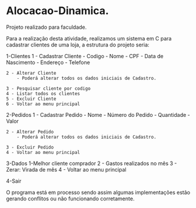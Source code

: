 # Alocacao-Dinamica.
Projeto realizado para faculdade.

Para a realização desta atividade, realizamos um sistema em C para cadastrar clientes de uma loja, a estrutura do projeto seria: 

1-Clientes
	1 - Cadastrar Cliente 
		- Codigo
		- Nome
		- CPF
		- Data de Nascimento
		- Endereço
		- Telefone
	
	2 - Alterar Cliente
		- Poderá alterar todos os dados iniciais de Cadastro.

	3 - Pesquisar cliente por codigo 
	4 - Listar todos os clientes 
	5 - Excluir Cliente 
	6 - Voltar ao menu principal 

2-Pedidos
	1 - Cadastrar Pedido
		- Nome
		- Número do Pedido
		- Quantidade
		- Valor

	2 - Alterar Pedido
		- Poderá alterar todos os dados iniciais de Cadastro.

	3 - Excluir Pedido
	4 - Voltar ao menu principal 

3-Dados
	1-Melhor cliente comprador 
	2 - Gastos realizados no mês 
	3 - Zerar: Virada de mês 
	4 - Voltar ao menu principal 

4-Sair
 
O programa está em processo sendo assim algumas implementações estão gerando conflitos ou não funcionando corretamente.
